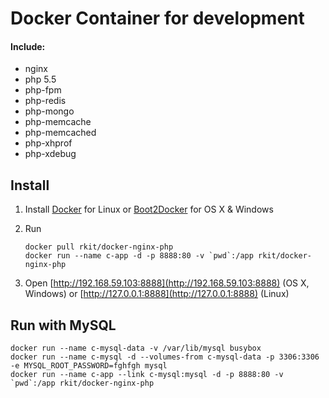 Docker Container for development
========

#### Include:

- nginx
- php 5.5
- php-fpm
- php-redis
- php-mongo
- php-memcache
- php-memcached
- php-xhprof
- php-xdebug

## Install

1. Install [Docker](https://www.docker.com/) for Linux or [Boot2Docker](http://boot2docker.io/) for OS X & Windows

2. Run
   
   ```   
   docker pull rkit/docker-nginx-php
   docker run --name c-app -d -p 8888:80 -v `pwd`:/app rkit/docker-nginx-php
   ```

3. Open [http://192.168.59.103:8888](http://192.168.59.103:8888) (OS X, Windows) or [http://127.0.0.1:8888](http://127.0.0.1:8888) (Linux)

## Run with MySQL

```
docker run --name c-mysql-data -v /var/lib/mysql busybox
docker run --name c-mysql -d --volumes-from c-mysql-data -p 3306:3306 -e MYSQL_ROOT_PASSWORD=fghfgh mysql
docker run --name c-app --link c-mysql:mysql -d -p 8888:80 -v `pwd`:/app rkit/docker-nginx-php
```

